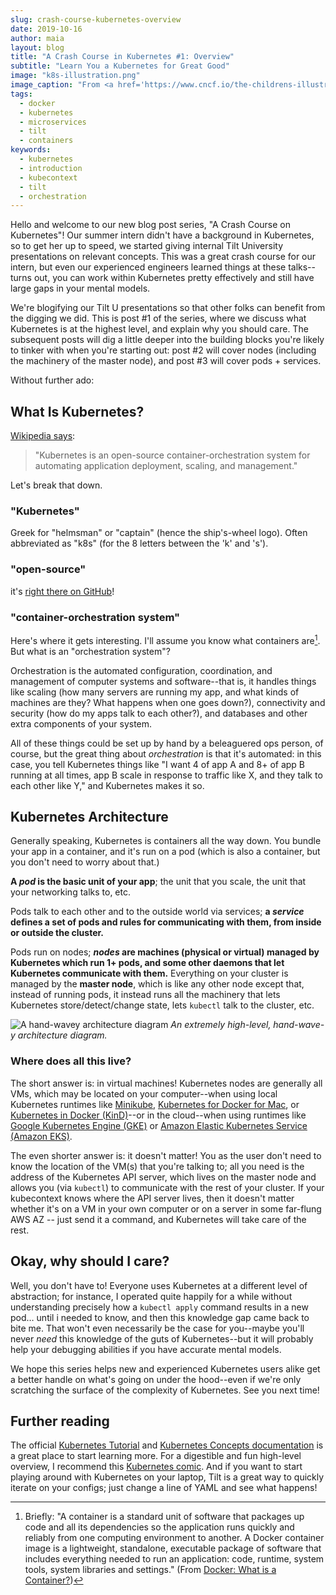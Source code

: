 ```yaml
---
slug: crash-course-kubernetes-overview
date: 2019-10-16
author: maia
layout: blog
title: "A Crash Course in Kubernetes #1: Overview"
subtitle: "Learn You a Kubernetes for Great Good"
image: "k8s-illustration.png"
image_caption: "From <a href='https://www.cncf.io/the-childrens-illustrated-guide-to-kubernetes/'>\"The Illustrated Children's Guide to Kubernetes\"</a>, licensed under Creative Commons Attribution (CC-BY-4.0)"
tags:
  - docker
  - kubernetes
  - microservices
  - tilt
  - containers
keywords:
  - kubernetes
  - introduction
  - kubecontext
  - tilt
  - orchestration
---
```

Hello and welcome to our new blog post series, "A Crash Course on Kubernetes"! Our summer intern didn't have a background in Kubernetes, so to get her up to speed, we started giving internal Tilt University presentations on relevant concepts. This was a great crash course for our intern, but even our experienced engineers learned things at these talks--turns out, you can work within Kubernetes pretty effectively and still have large gaps in your mental models.

We're blogifying our Tilt U presentations so that other folks can benefit from the digging we did. This is post #1 of the series, where we discuss what Kubernetes is at the highest level, and explain why you should care. The subsequent posts will dig a little deeper into the building blocks you're likely to tinker with when you're starting out: post #2 will cover nodes (including the machinery of the master node), and post #3 will cover pods + services.

Without further ado:

## What Is Kubernetes?
[Wikipedia says](https://en.wikipedia.org/wiki/Kubernetes):
> "Kubernetes is an open-source container-orchestration system for automating application deployment, scaling, and management."

Let's break that down.

### "Kubernetes"
Greek for "helmsman" or "captain" (hence the ship's-wheel logo). Often abbreviated as "k8s" (for the 8 letters between the 'k' and 's').

### "open-source"
it's [right there on GitHub](https://github.com/kubernetes/kubernetes)!

### "container-orchestration system"
Here's where it gets interesting. I'll assume you know what containers are[^1]. But what is an "orchestration system"?

Orchestration is the automated configuration, coordination, and management of computer systems and software--that is, it handles things like scaling (how many servers are running my app, and what kinds of machines are they? What happens when one goes down?), connectivity and security (how do my apps talk to each other?), and databases and other extra components of your system.

All of these things could be set up by hand by a beleaguered ops person, of course, but the great thing about _orchestration_ is that it's automated: in this case, you tell Kubernetes things like "I want 4 of app A and 8+ of app B running at all times, app B scale in response to traffic like X, and they talk to each other like Y," and Kubernetes makes it so.

## Kubernetes Architecture
Generally speaking, Kubernetes is containers all the way down. You bundle your app in a container, and it's run on a pod (which is also a container, but you don't need to worry about that.)

**A _pod_ is the basic unit of your app**; the unit that you scale, the unit that your networking talks to, etc.

Pods talk to each other and to the outside world via services; **a _service_ defines a set of pods and rules for communicating with them, from inside or outside the cluster.**

Pods run on nodes; **_nodes_ are machines (physical or virtual) managed by Kubernetes which run 1+ pods, and some other daemons that let Kubernetes communicate with them.** Everything on your cluster is managed by the **master node**, which is like any other node except that, instead of running pods, it instead runs all the machinery that lets Kubernetes store/detect/change state, lets `kubectl` talk to the cluster, etc.

![A hand-wavey architecture diagram](/assets/images/crash-course-kubernetes-overview/k8s-arch.png)
*An extremely high-level, hand-wave-y architecture diagram.*

### Where does all this live?
The short answer is: in virtual machines! Kubernetes nodes are generally all VMs, which may be located on your computer--when using local Kubernetes runtimes like [Minikube](https://github.com/kubernetes/minikube), [Kubernetes for Docker for Mac](https://www.docker.com/blog/docker-mac-kubernetes/), or [Kubernetes in Docker (KinD)](https://github.com/kubernetes-sigs/kind)--or in the cloud--when using runtimes like [Google Kubernetes Engine (GKE)](https://cloud.google.com/kubernetes-engine/) or [Amazon Elastic Kubernetes Service (Amazon EKS)](https://aws.amazon.com/eks/).

The even shorter answer is: it doesn't matter! You as the user don't need to know the location of the VM(s) that you're talking to; all you need is the address of the Kubernetes API server, which lives on the master node and allows you (via `kubectl`) to communicate with the rest of your cluster. If your kubecontext knows where the API server lives, then it doesn't matter whether it's on a VM in your own computer or on a server in some far-flung AWS AZ -- just send it a command, and Kubernetes will take care of the rest.

## Okay, why should I care?
Well, you don't have to!  Everyone uses Kubernetes at a different level of abstraction; for instance, I operated quite happily for a while without understanding precisely how a `kubectl apply` command results in a new pod… until i needed to know, and then this knowledge gap came back to bite me. That won't even necessarily be the case for you--maybe you'll never _need_ this knowledge of the guts of Kubernetes--but it will probably help your debugging abilities if you have accurate mental models.

We hope this series helps new and experienced Kubernetes users alike get a better handle on what's going on under the hood--even if we're only scratching the surface of the complexity of Kubernetes. See you next time!

## Further reading
The official [Kubernetes Tutorial](https://kubernetes.io/docs/tutorials/) and [Kubernetes Concepts documentation](https://kubernetes.io/docs/concepts/) is a great place to start learning more. For a digestible and fun high-level overview, I recommend this [Kubernetes comic](https://cloud.google.com/kubernetes-engine/kubernetes-comic/). And if you want to start playing around with Kubernetes on your laptop, Tilt is a great way to quickly iterate on your configs; just change a line of YAML and see what happens!

[^1]: Briefly: "A container is a standard unit of software that packages up code and all its dependencies so the application runs quickly and reliably from one computing environment to another. A Docker container image is a lightweight, standalone, executable package of software that includes everything needed to run an application: code, runtime, system tools, system libraries and settings." (From [Docker: What is a Container?](https://www.docker.com/resources/what-container))
